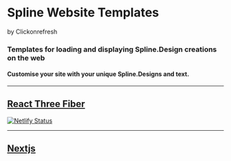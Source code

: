 # Spline Website Templates 
by Clickonrefresh

### Templates for loading and displaying Spline.Design creations on the web
#### Customise your site with your unique Spline.Designs and text.
--------------------

## [React Three Fiber](/React-Three-Fiber)

[![Netlify Status](https://api.netlify.com/api/v1/badges/a0093858-8b99-40dd-a43c-b52ce8358965/deploy-status)](https://app.netlify.com/sites/clickonrefresh-templates-splinedesign-r3f/deploys)

----------------------

## [Nextjs]()